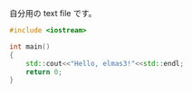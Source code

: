 自分用の text file です。
```cpp
#include <iostream>

int main()
{
    std::cout<<"Hello, elmas3!"<<std::endl;
    return 0;
}
```


